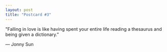 ```yaml
---
layout: post
title: "Postcard #3"
---
```

"Falling in love is like having spent your entire life reading a thesaurus and being given a dictionary."

— Jonny Sun